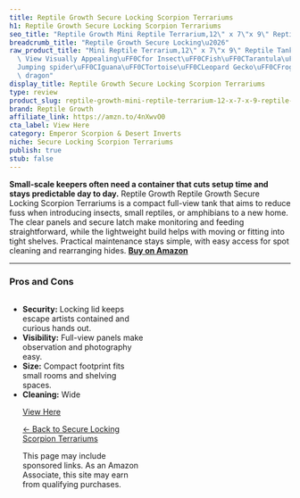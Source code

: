 ```yaml
---
title: Reptile Growth Secure Locking Scorpion Terrariums
h1: Reptile Growth Secure Locking Scorpion Terrariums
seo_title: "Reptile Growth Mini Reptile Terrarium,12\" x 7\"x 9\" Reptile\u2026"
breadcrumb_title: "Reptile Growth Secure Locking\u2026"
raw_product_title: "Mini Reptile Terrarium,12\" x 7\"x 9\" Reptile Tank with Full\
  \ View Visually Appealing\uFF0Cfor Insect\uFF0CFish\uFF0CTarantula\uFF0CHermit crab\uFF0C\
  Jumping spider\uFF0CIguana\uFF0CTortoise\uFF0CLeopard Gecko\uFF0CFrog\uFF0CBearded\
  \ dragon"
display_title: Reptile Growth Secure Locking Scorpion Terrariums
type: review
product_slug: reptile-growth-mini-reptile-terrarium-12-x-7-x-9-reptile-tank-with-full-dc4dfde3
brand: Reptile Growth
affiliate_link: https://amzn.to/4nXwvO0
cta_label: View Here
category: Emperor Scorpion & Desert Inverts
niche: Secure Locking Scorpion Terrariums
publish: true
stub: false
---
```


<div id="intro" class="full-width">
  <p><strong>Small-scale keepers often need a container that cuts setup time and stays predictable day to day.</strong> Reptile Growth Reptile Growth Secure Locking Scorpion Terrariums is a compact full-view tank that aims to reduce fuss when introducing insects, small reptiles, or amphibians to a new home. The clear panels and secure latch make monitoring and feeding straightforward, while the lightweight build helps with moving or fitting into tight shelves. Practical maintenance stays simple, with easy access for spot cleaning and rearranging hides. <a href="https://amzn.to/4nXwvO0" rel="nofollow sponsored noopener" target="_blank"><strong>Buy on Amazon</strong></a></p>
</div>

<hr />
<h3 id="pros-cons">Pros and Cons</h3>
<div class="pc-grid" style="display:grid;grid-template-columns:1fr 1fr;gap:16px;">
  <ul>
    <li><strong>Security:</strong> Locking lid keeps escape artists contained and curious hands out.</li>
    <li><strong>Visibility:</strong> Full-view panels make observation and photography easy.</li>
    <li><strong>Size:</strong> Compact footprint fits small rooms and shelving spaces.</li>
    <li><strong>Cleaning:</strong> Wide
<p><a class="btn" href="https://amzn.to/4nXwvO0" target="_blank" rel="nofollow sponsored noopener">View Here</a></p>
<p><a href="/roundups/emperor-scorpion-desert-inverts/secure-locking-scorpion-terrariums/">← Back to Secure Locking Scorpion Terrariums</a></p>
<aside class="disclosure">This page may include sponsored links. As an Amazon Associate, this site may earn from qualifying purchases.</aside>
